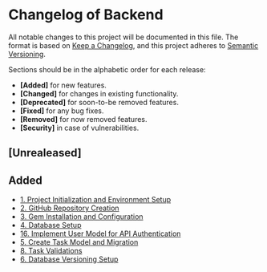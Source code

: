 # Changelog of Backend

All notable changes to this project will be documented in this file. The format is based on [Keep a Changelog](https://keepachangelog.com/en/1.0.0/),
and this project adheres to [Semantic Versioning](https://semver.org/spec/v2.0.0.html).

Sections should be in the alphabetic order for each release:

- **[Added]** for new features.
- **[Changed]** for changes in existing functionality.
- **[Deprecated]** for soon-to-be removed features.
- **[Fixed]** for any bug fixes.
- **[Removed]** for now removed features.
- **[Security]** in case of vulnerabilities.

## [Unrealeased]

## Added

- [1. Project Initialization and Environment Setup](https://trello.com/c/XXpzhbMR/1-1-project-initialization-and-environment-setup)
- [2. GitHub Repository Creation](https://trello.com/c/vgHilzOD/3-2-github-repository-creation)
- [3. Gem Installation and Configuration](https://trello.com/c/CMYbiv9J/2-3-gem-installation-and-configuration)
- [4. Database Setup](https://trello.com/c/0jMOW919/4-4-database-setup)
- [16. Implement User Model for API Authentication](https://trello.com/c/8hMt0TyS/16-16-implement-user-model-for-api-authentication)
- [5. Create Task Model and Migration](https://trello.com/c/ucmsH1zD/5-5-create-task-model-and-migration)
- [8. Task Validations](https://trello.com/c/ovKAfU6u/8-8-task-validations)
- [6. Database Versioning Setup](https://trello.com/c/ArYpaQCN/6-6-database-versioning-setup)
